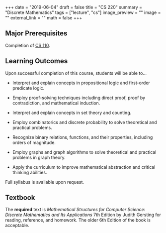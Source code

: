 +++
date = "2019-06-04"
draft = false
title = "CS 220"
summary = "Discrete Mathematics"
tags = ["lecture", "cs"]
image_preview = ""
image = ""
external_link = ""
math = false
+++

## Major Prerequisites

Completion of [CS 110](../cs110).

## Learning Outcomes

Upon successful completion of this course, students will be able to...

+ Interpret and explain concepts in propositional logic and first-order predicate logic.

+ Employ proof-solving techniques including direct proof, proof by contradiction, and mathematical induction.

+ Interpret and explain concepts in set theory and counting.

+ Employ combinatorics and discrete probability to solve theoretical and practical problems.

+ Recognize binary relations, functions, and their properties, including orders of magnitude.

+ Employ graphs and graph algorithms to solve theoretical and practical problems in graph theory.

+ Apply the curriculum to improve mathematical abstraction and critical thinking abilities.

Full syllabus is available upon request.

## Textbook

The **required** text is _Mathematical Structures for Computer Science: Discrete Mathematics and Its Applications_ 7th Edition by Judith Gersting for reading, reference, and homework. The older 6th Edition of the book is acceptable.
